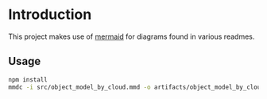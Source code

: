 # Introduction

This project makes use of [mermaid](https://mermaidjs.github.io) for diagrams found in various readmes.

## Usage

```bash
npm install
mmdc -i src/object_model_by_cloud.mmd -o artifacts/object_model_by_cloud.png --theme dark
```